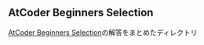 ## AtCoder Beginners Selection
[AtCoder Beginners Selection](https://atcoder.jp/contests/abs)の解答をまとめたディレクトリ